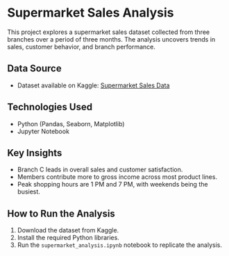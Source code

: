 # Supermarket Sales Analysis
This project explores a supermarket sales dataset collected from three branches over a period of three months. The analysis uncovers trends in sales, customer behavior, and branch performance.

## Data Source
- Dataset available on Kaggle: [Supermarket Sales Data](https://www.kaggle.com/datasets/aungpyaeap/supermarket-sales/data)

## Technologies Used
- Python (Pandas, Seaborn, Matplotlib)
- Jupyter Notebook

## Key Insights
- Branch C leads in overall sales and customer satisfaction.
- Members contribute more to gross income across most product lines.
- Peak shopping hours are 1 PM and 7 PM, with weekends being the busiest.
  
## How to Run the Analysis
1. Download the dataset from Kaggle.
2. Install the required Python libraries.
3. Run the `supermarket_analysis.ipynb` notebook to replicate the analysis.
